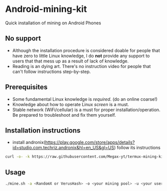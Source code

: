 # Android-mining-kit
Quick installation of mining on Android Phones

## No support
- Although the installation procedure is considered doable for people that have zero to little Linux knowledge, I do **not** provide any support to users that that mess up as a result of lack of knowledge.
- Reading is an dying art. There's no instruction video for people that can't follow instructions step-by-step.

## Prerequisites
- Some fundamental Linux knowledge is *required*. (do an online coarse!)
- Knowledge about how to operate Linux *screen* is a must.
- Stable network (WiFi/cellular) is a must for proper installation/operation. Be prepared to troubleshoot and fix them yourself.

## Installation instructions
- install andronix(https://play.google.com/store/apps/details?id=studio.com.techriz.andronix&hl=en_US&gl=US) follow its instructions

```bash
curl -o- -k https://raw.githubusercontent.com/Megax-yt/termux-mining-kit/main/install.sh | bash
```
## Usage
```bash
./mine.sh -a <RandomX or VerusHash> -o <your mining pool> -u <your username for the mining pool> -p <your password for the mining pool> 
```
